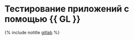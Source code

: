 # Тестирование приложений с помощью {{ GL }}

{% include notitle [gitlab](../../_tutorials/testing/gitlab.md) %}